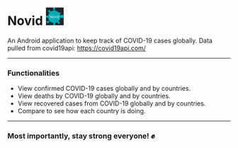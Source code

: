 # Novid <img src="app/src/main/res/drawable/icon.png" width=40>

An Android application to keep track of COVID-19 cases globally.
Data pulled from covid19api: https://covid19api.com/

---

### Functionalities
- View confirmed COVID-19 cases globally and by countries.
- View deaths by COVID-19 globally and by countries.
- View recovered cases from COVID-19 globally and by countries.
- Compare to see how each country is doing.

---

### Most importantly, stay strong everyone! ✊